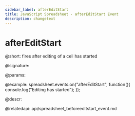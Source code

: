 ```yaml
---
sidebar_label: afterEditStart
title: JavaScript Spreadsheet - afterEditStart Event
description: changetext
---
```


# afterEditStart

@short: fires after editing of a cell has started

@signature:

@params:

@example:
spreadsheet.events.on("afterEditStart", function(){
 	console.log("Editing has started");
});

@descr:

@relatedapi: api/spreadsheet_beforeeditstart_event.md
